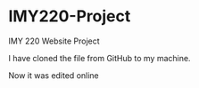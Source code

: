 # IMY220-Project
IMY 220 Website Project

I have cloned the file from GitHub to my machine.

Now it was edited online

